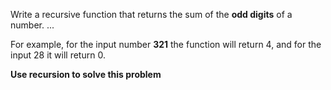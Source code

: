 Write a recursive function that returns the sum of the **odd digits** of a number. ...
For example, for the input number **321** the function will return 4, and for the input 28 it will return 0.

**Use recursion to solve this problem**
